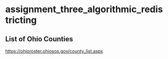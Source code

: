 # assignment_three_algorithmic_redistricting

## List of Ohio Counties

https://ohioroster.ohiosos.gov/county_list.aspx


